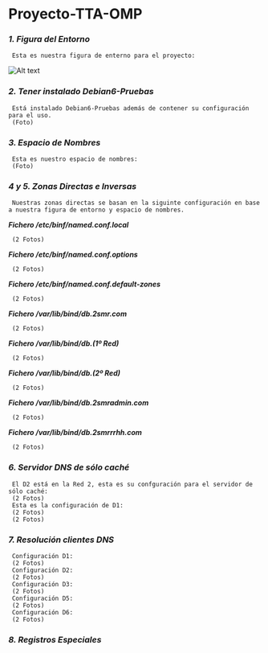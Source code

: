 # Proyecto-TTA-OMP

### *1. Figura del Entorno*
     Esta es nuestra figura de enterno para el proyecto:
   ![Alt text](capturas/figuraentono.png)

### *2. Tener instalado Debian6-Pruebas*
     Está instalado Debian6-Pruebas además de contener su configuración para el uso.
     (Foto)
     
### *3. Espacio de Nombres*
     Esta es nuestro espacio de nombres:
     (Foto)
     
### *4 y 5. Zonas Directas e Inversas*
     Nuestras zonas directas se basan en la siguinte configuración en base a nuestra figura de entorno y espacio de nombres.
  
   ***Fichero /etc/binf/named.conf.local***
   
     (2 Fotos)
   ***Fichero /etc/binf/named.conf.options***
   
     (2 Fotos)
   ***Fichero /etc/binf/named.conf.default-zones***
   
     (2 Fotos)
   ***Fichero /var/lib/bind/db.2smr.com***
   
     (2 Fotos)
   ***Fichero /var/lib/bind/db.(1º Red)***
   
     (2 Fotos)
   ***Fichero /var/lib/bind/db.(2º Red)***
   
     (2 Fotos)
   ***Fichero /var/lib/bind/db.2smradmin.com***
   
     (2 Fotos)
   ***Fichero /var/lib/bind/db.2smrrrhh.com***
   
     (2 Fotos)
     
### *6. Servidor DNS de sólo caché*  
     El D2 está en la Red 2, esta es su confguración para el servidor de sólo caché:
     (2 Fotos)
     Esta es la configuración de D1:
     (2 Fotos)
     (2 Fotos)

### *7. Resolución clientes DNS* 
     Configuración D1:
     (2 Fotos)
     Configuración D2:
     (2 Fotos)
     Configuración D3:
     (2 Fotos)
     Configuración D5:
     (2 Fotos)
     Configuración D6:
     (2 Fotos)

### *8. Registros Especiales* 










